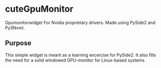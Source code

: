 # cuteGpuMonitor
Gpumonitorwidget For Nvidia proprietary drivers. Made using PySide2 and Py3Nvml.


## Purpose
This simple widget is meant as a learning excercise for PySide2.
It also fills the need for a solid windowed GPU-monitor for Linux-based systems

